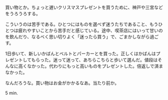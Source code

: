 買い物とか。ちょっと遅いクリスマスプレゼントを買うために、神戸や三宮などをうろうろする。

こういうのは苦手である。ひとつにはものを選べず迷うたちであること、もうひとつは疲れやすいことから苦手だと感じている。途中、喫茶店にはいって甘いのを飲んだり、なるべく思い切りよく「迷ったら買う」で、ごまかしながら過ごす。

1日歩いて、新しいかばんとベルトとパーカーとを買った。正しくはかばんはプレゼントしてもらった。迷って迷って、あちらこちらと歩いて選んだ。値段はそんなに高くなかった。代わりにもっと高いものをプレゼントした。倍返しで済まなかった。

なんだろうな。買い物はお金がかかるなあ。当たり前か。

5 min.

